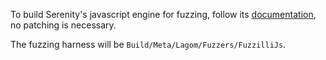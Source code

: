 To build Serenity's javascript engine for fuzzing,
follow its [documentation](https://github.com/SerenityOS/serenity/blob/master/Meta/Lagom/ReadMe.md#fuzzing),
no patching is necessary.

The fuzzing harness will be `Build/Meta/Lagom/Fuzzers/FuzzilliJs`.